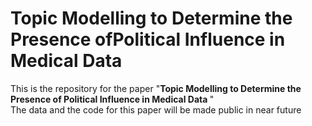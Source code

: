 # Topic Modelling to Determine the Presence ofPolitical Influence in Medical Data
This is the repository for the paper 
"<b>Topic Modelling to Determine the Presence of Political Influence in Medical Data </b>" <br/>
The data and the code for this paper will be made public in near future
